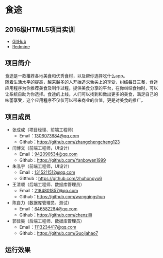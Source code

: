 食途
====

2016级HTML5项目实训  
-----------------
* [GitHub](https://github.com/wangqingshun/HTML5-Practical "悬停显示")<br> 
* [Redmine](http://10.7.1.5/projects/2016_h5_eating-strategy/ "悬停显示")<br>

项目简介
-------
食途是一款推荐各地美食和优秀食材，以及帮你选择吃什么app。<br>
随着生活水平的提高，越来越多的人开始追求舌尖上的享受，纠结每日三餐，食途应用程序为你推荐美食及制作过程，提供美食分享的平台，在你纠结食物时，可以让系统自助为你选择。食途的上线，人们可以找到和做出更多的美食，满足自己的味蕾享受，这个应用程序不仅仅可以带来商业的价值，更是对美食的推广。<br>

项目成员
-------
* 张成成（项目经理、前端工程师）<br>
  * Email：1306073684@qq.com<br>  
  * Github：https://github.com/zhangchengcheng123<br>  
* 闫博文（前端工程师，UI设计）<br>  
  * Email：942090534@qq.com<br>
  * Github：https://github.com/Yanbowen1999<br>
* 朱泓宇（前端工程师，UI设计）<br>
  * Email：1315211512@qq.com<br>
  * Gitthub：https://github.com/zhuhongyu6<br>
* 王清顺（后端工程师、数据库管理员）<br>
  * Email：2184801857@qq.com<br>
  * Github：https://github.com/wangqingshun<br>
* 陈自力（数据库管理员、测试）<br>
  * Email：646582284@qq.com<br>
  * Github：https://github.com/chenzilli<br>
* 郭佳昊（后端工程师、数据库管理员）<br>
  * Email：1113234417@qq.com<br>
  * Github：https://github.com/Guojiahao7<br>

运行效果
-------

